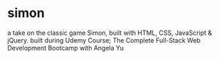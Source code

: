 # simon
a take on the classic game Simon, built with HTML, CSS, JavaScript &amp; jQuery. built during Udemy Course; The Complete Full-Stack Web Development Bootcamp with Angela Yu
